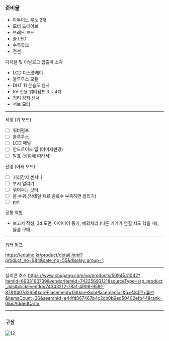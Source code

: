 ### 준비물

- 아두이노 우노 2개
- 모터 드라이브
- 브레드 보드
- 줄 LED
- 수축튜브
- 전선

디지털 및 아날로그 입출력 소자
 - LCD 디스플레이
 - 블루투스 모듈
 - DHT 11 온습도 센서
 - 5V 전용 워터펌프 3 ~ 4개
 - 거리 감지 센서
 - 서보 모터
----

세영 (위 보드)
 - [ ] 워터펌프
 - [ ] 블루투스 
 - [ ] LCD 패널 
 - [ ] 안드로이드 앱 (이미지변경)
 - [ ] 발표 (상황에 따라서)

진영 (아래 보드)
 - [ ]  거리감지 센서나
 - [ ]  부저 알리기 
 - [ ]  섞어주는 모터
 - [ ]  물 수위 (칵테일 재료 음료수 부족하면 알리기) 
 - [ ] ppt 

공통 역할 
 - 보고서 작성, 3d 도면, 아이디어 동기, 예외처리 (다른 기기가 연결 시도 했을 때), 물품 구매

---
워터 펌프 

https://eduino.kr/product/detail.html?product_no=984&cate_no=55&display_group=1

---

실리콘 호스 
https://www.coupang.com/vp/products/5094541042?itemId=6933160739&vendorItemId=74225693121&sourceType=srp_product_ads&clickEventId=74343212-78af-4906-958f-8781f407d265&korePlacement=15&koreSubPlacement=1&q=실리콘+튜브&itemsCount=36&searchId=e44fd067467b4c2cb0b9ed50402efb44&rank=0&isAddedCart=

---

### 구상

![12](https://user-images.githubusercontent.com/54762273/166262201-6e10c84d-0b72-48fc-9eb6-92e65a9c57aa.PNG)

